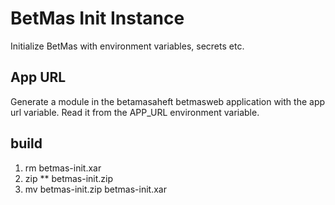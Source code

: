 # BetMas Init Instance

Initialize BetMas with environment variables, secrets etc.

## App URL

Generate a module in the betamasaheft betmasweb application with the app url variable. Read it from
the APP_URL environment variable.

## build

1. rm betmas-init.xar
1. zip ** betmas-init.zip
2. mv betmas-init.zip betmas-init.xar
